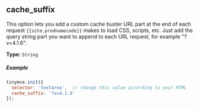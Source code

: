 ## cache_suffix

This option lets you add a custom cache buster URL part at the end of each request `{{site.prodnamecode}}` makes to load CSS, scripts, etc. Just add the query string part you want to append to each URL request, for example "?v=4.1.6".

**Type:** `String`

##### Example

```js
tinymce.init({
  selector: 'textarea',  // change this value according to your HTML
  cache_suffix: '?v=4.1.6'
});
```
